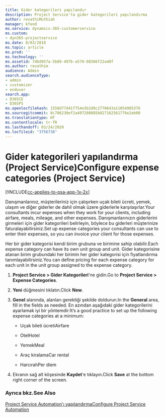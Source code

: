 ```yaml
---
title: Gider kategorileri yapılandır
description: Project Service'ta gider kategorileri yapılandırma
author: revathiMuthiah
manager: kfend
ms.service: dynamics-365-customerservice
ms.custom:
- dyn365-projectservice
ms.date: 8/03/2018
ms.topic: article
ms.prod: ''
ms.technology: ''
ms.assetid: 7d6d957a-5b89-497b-a570-08366f22a40f
ms.author: revathim
audience: Admin
search.audienceType:
- admin
- customizer
- enduser
search.app:
- D365CE
- D365PS
ms.openlocfilehash: 1558d77d41f754e3b2d9c2770643a11054905376
ms.sourcegitcommit: 8c786230ef2a497280885b827162561776e2eb00
ms.translationtype: HT
ms.contentlocale: tr-TR
ms.lasthandoff: 03/24/2020
ms.locfileid: "3756738"
---
```

# <a name="configure-expense-categories-project-service"></a><span data-ttu-id="998e0-103">Gider kategorileri yapılandırma (Project Service)</span><span class="sxs-lookup"><span data-stu-id="998e0-103">Configure expense categories (Project Service)</span></span>

[!INCLUDE[cc-applies-to-psa-app-1x-2x](../includes/cc-applies-to-psa-app-1x-2x.md)]

<span data-ttu-id="998e0-104">Danışmanlarınız, müşterileriniz için çalışırken uçak bileti ücreti, yemek, ulaşım ve diğer giderler de dahil olmak üzere giderlerle karşılaşırlar.</span><span class="sxs-lookup"><span data-stu-id="998e0-104">Your consultants incur expenses when they work for your clients, including airfare, meals, mileage, and other expenses.</span></span> <span data-ttu-id="998e0-105">Danışmanlarınızın giderlerini girmeleri için gider kategorileri belirleyin, böylece bu giderleri müşterinize faturalayabilirsiniz.</span><span class="sxs-lookup"><span data-stu-id="998e0-105">Set up expense categories your consultants can use to enter their expenses, so you can invoice your client for those expenses.</span></span>  
  
<span data-ttu-id="998e0-106">Her bir gider kategorisi kendi birim grubuna ve birimine sahip olabilir.</span><span class="sxs-lookup"><span data-stu-id="998e0-106">Each expense category can have its own unit group and unit.</span></span> <span data-ttu-id="998e0-107">Gider kategorisine atanan birim grubundaki her birimin her gider kategorisi için fiyatlandırma tanımlayabilirsiniz.</span><span class="sxs-lookup"><span data-stu-id="998e0-107">You can define pricing for each expense category for each unit in the unit group assigned to the expense category.</span></span>  
  
1.  <span data-ttu-id="998e0-108">**Project Service > Gider Kategorileri**'ne gidin.</span><span class="sxs-lookup"><span data-stu-id="998e0-108">Go to **Project Service > Expense Categories**.</span></span>  
  
2.  <span data-ttu-id="998e0-109">**Yeni** düğmesini tıklatın.</span><span class="sxs-lookup"><span data-stu-id="998e0-109">Click **New**.</span></span>  
  
3.  <span data-ttu-id="998e0-110">**Genel** alanında, alanları gerektiği şekilde doldurun.</span><span class="sxs-lookup"><span data-stu-id="998e0-110">In the **General** area, fill in the fields as needed.</span></span> <span data-ttu-id="998e0-111">En azından aşağıdaki gider kategorilerini ayarlamak iyi bir yöntemdir:</span><span class="sxs-lookup"><span data-stu-id="998e0-111">It’s a good practice to set up the following expense categories at a minimum:</span></span>  
  
    -   <span data-ttu-id="998e0-112">Uçak bileti ücreti</span><span class="sxs-lookup"><span data-stu-id="998e0-112">Airfare</span></span>  
  
    -   <span data-ttu-id="998e0-113">Otel</span><span class="sxs-lookup"><span data-stu-id="998e0-113">Hotel</span></span>  
  
    -   <span data-ttu-id="998e0-114">Yemek</span><span class="sxs-lookup"><span data-stu-id="998e0-114">Meal</span></span>  
  
    -   <span data-ttu-id="998e0-115">Araç kiralama</span><span class="sxs-lookup"><span data-stu-id="998e0-115">Car rental</span></span>  
  
    -   <span data-ttu-id="998e0-116">Harcırah</span><span class="sxs-lookup"><span data-stu-id="998e0-116">Per diem</span></span>  
  
4.  <span data-ttu-id="998e0-117">Ekranın sağ alt köşesinde **Kaydet**'e tıklayın.</span><span class="sxs-lookup"><span data-stu-id="998e0-117">Click **Save** at the bottom right corner of the screen.</span></span>  
  
### <a name="see-also"></a><span data-ttu-id="998e0-118">Ayrıca bkz.</span><span class="sxs-lookup"><span data-stu-id="998e0-118">See Also</span></span>  
 [<span data-ttu-id="998e0-119">Project Service Automation'ı yapılandırma</span><span class="sxs-lookup"><span data-stu-id="998e0-119">Configure Project Service Automation</span></span>](../project-service/configure.md)
